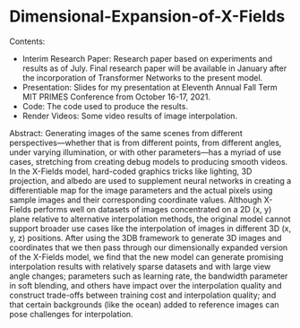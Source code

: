 # Dimensional-Expansion-of-X-Fields

Contents:
- Interim Research Paper: Research paper based on experiments and results as of July. Final research paper will be available in January after the incorporation of Transformer Networks to the present model.
- Presentation: Slides for my presentation at Eleventh Annual Fall Term MIT PRIMES Conference from October 16-17, 2021.
- Code: The code used to produce the results.
- Render Videos: Some video results of image interpolation.

Abstract:
Generating images of the same scenes from different perspectives—whether that is from different points, from different angles, under varying illumination, or with other parameters—has a myriad of use cases, stretching from creating debug models to producing smooth videos. In the X-Fields model, hard-coded graphics tricks like lighting, 3D projection, and albedo are used to supplement neural networks in creating a differentiable map for the image parameters and the actual pixels using sample images and their corresponding coordinate values. Although X-Fields performs well on datasets of images concentrated on a 2D (x, y) plane relative to alternative interpolation methods, the original model cannot support broader use cases like the interpolation of images in different 3D (x, y, z) positions. After using the 3DB framework to generate 3D images and coordinates that we then pass through our dimensionally expanded version of the X-Fields model, we find that the new model can generate promising interpolation results with relatively sparse datasets and with large view angle changes; parameters such as learning rate, the bandwidth parameter in soft blending, and others have impact over the interpolation quality and construct trade-offs between training cost and interpolation quality; and that certain backgrounds (like the ocean) added to reference images can pose challenges for interpolation.
